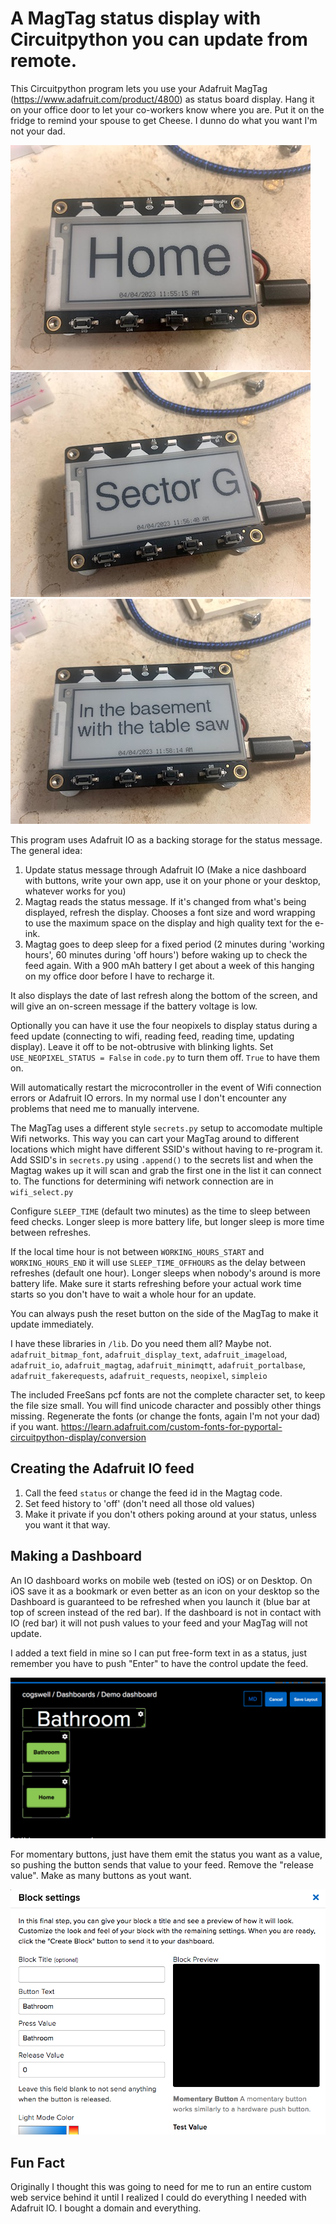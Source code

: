 # A MagTag status display with Circuitpython you can update from remote. 

This Circuitpython program lets you use your Adafruit MagTag (https://www.adafruit.com/product/4800) as status board display. Hang it on your office door to let your co-workers know where you are. Put it on the fridge to remind your spouse to get Cheese. I dunno do what you want I'm not your dad.

![](images/IMG_0934.jpg) ![](images/IMG_0935.jpg) ![](images/IMG_0936.jpg)

This program uses Adafruit IO as a backing storage for the status message. The general idea:

1. Update status message through Adafruit IO (Make a nice dashboard with buttons, write your own app, use it on your phone or your desktop, whatever works for you)
1. Magtag reads the status message. If it's changed from what's being displayed, refresh the display. Chooses a font size and word wrapping to use the maximum space on the display and high quality text for the e-ink.
1. Magtag goes to deep sleep for a fixed period (2 minutes during 'working hours', 60 minutes during 'off hours') before waking up to check the feed again. With a 900 mAh battery I get about a week of this hanging on my office door before I have to recharge it.

It also displays the date of last refresh along the bottom of the screen, and will give an on-screen message if the battery voltage is low.

Optionally you can have it use the four neopixels to display status during a feed update (connecting to wifi, reading feed, reading time, updating display). Leave it off to be not-obtrusive with blinking lights. Set `USE_NEOPIXEL_STATUS = False` in `code.py` to turn them off. `True` to have them on.

Will automatically restart the microcontroller in the event of Wifi connection errors or Adafruit IO errors. In my normal use I don't encounter any problems that need me to manually intervene.

The MagTag uses a different style `secrets.py` setup to accomodate multiple Wifi networks. This way you can cart your MagTag around to different locations which might have different SSID's without having to re-program it. Add SSID's in `secrets.py` using `.append()` to the secrets list and when the Magtag wakes up it will scan and grab the first one in the list it can connect to. The functions for determining wifi network connection are in `wifi_select.py`

Configure `SLEEP_TIME` (default two minutes) as the time to sleep between feed checks. Longer sleep is more battery life, but longer sleep is more time between refreshes.

If the local time hour is not between `WORKING_HOURS_START` and `WORKING_HOURS_END` it will use `SLEEP_TIME_OFFHOURS` as the delay between refreshes (default one hour). Longer sleeps when nobody's around is more battery life. Make sure it starts refreshing before your actual work time starts so you don't have to wait a whole hour for an update.

You can always push the reset button on the side of the MagTag to make it update immediately.

I have these libraries in `/lib`. Do you need them all? Maybe not.
`adafruit_bitmap_font`, `adafruit_display_text`, `adafruit_imageload`, `adafruit_io`,
`adafruit_magtag`, `adafruit_minimqtt`, `adafruit_portalbase`, `adafruit_fakerequests`,
`adafruit_requests`, `neopixel`, `simpleio`

The included FreeSans pcf fonts are not the complete character set, to keep the file size small. You will find unicode character and possibly other things missing. Regenerate the fonts (or change the fonts, again I'm not your dad) if you want. https://learn.adafruit.com/custom-fonts-for-pyportal-circuitpython-display/conversion

## Creating the Adafruit IO feed

1. Call the feed `status` or change the feed id in the Magtag code.
2. Set feed history to 'off' (don't need all those old values)
3. Make it private if you don't others poking around at your status, unless you want it that way.

## Making a Dashboard

An IO dashboard works on mobile web (tested on iOS) or on Desktop. On iOS save it as a bookmark or even better as an icon on your desktop so the Dashboard is guaranteed to be refreshed when you launch it (blue bar at top of screen instead of the red bar). If the dashboard is not in contact with IO (red bar) it will not push values to your feed and your MagTag will not update.

I added a text field in mine so I can put free-form text in as a status, just remember you have to push "Enter" to have the control update the feed.

![](images/dash.png "Dashboard setup")

For momentary buttons, just have them emit the status you want as a value, so pushing the button sends that value to your feed. Remove the "release value". Make as many buttons as yout want.

![](images/button.png "Button setup")

## Fun Fact

Originally I thought this was going to need for me to run an entire custom web service behind it until I realized I could do everything I needed with Adafruit IO. I bought a domain and everything.